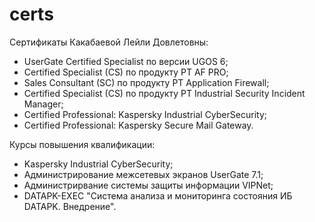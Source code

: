# certs
Сертификаты Какабаевой Лейли Довлетовны:
- UserGate Certified Specialist по версии UGOS 6;
- Certified Specialist (CS) по продукту PT AF PRO;
- Sales Consultant (SC) по продукту PT Application Firewall;
- Certified Specialist (CS) по продукту PT Industrial Security Incident Manager;
- Certified Professional: Kaspersky Industrial CyberSecurity;
- Certified Professional: Kaspersky Secure Mail Gateway.

Курсы повышения квалификации:
- Kaspersky Industrial CyberSecurity;
- Администрирование межсетевых экранов UserGate 7.1;
- Aдминистрирвание системы защиты информации VIPNet;
- DATAPK-EXEC "Система анализа и мониторинга состояния ИБ DATAPK. Внедрение".
